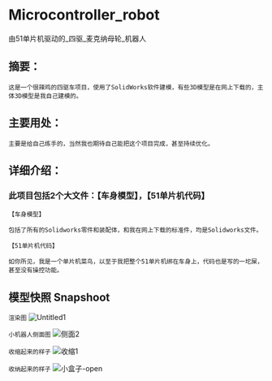 # Microcontroller_robot
由51单片机驱动的_四驱_麦克纳母轮_机器人

## 摘要：
```
这是一个很辣鸡的四驱车项目，使用了SolidWorks软件建模，有些3D模型是在网上下载的，主体3D模型是我自己建模的。
```

## 主要用处：
```
主要是给自己练手的，当然我也期待自己能把这个项目完成，甚至持续优化。
```

## 详细介绍：
### 此项目包括2个大文件：【车身模型】，【51单片机代码】
```
【车身模型】

包括了所有的Solidworks零件和装配体，和我在网上下载的标准件，均是Solidworks文件。

【51单片机代码】

如你所见，我是一个单片机菜鸟，以至于我把整个51单片机绑在车身上，代码也是写的一坨屎，甚至没有操控功能。
```

## 模型快照 Snapshoot
`渲染图`
![Untitled1](https://github.com/28778/Microcontroller_robot/assets/31039562/707b10d1-b964-4138-a6bf-b7a685a70808)

`小机器人侧面图`
![侧面2](https://github.com/28778/Microcontroller_robot/assets/31039562/4d54bdb2-9df5-434d-9216-e26e35c36347)

`收缩起来的样子`
![收缩1](https://github.com/28778/Microcontroller_robot/assets/31039562/2c5e314d-302c-4144-ba45-b056186171fb)

`收纳起来的样子`
![小盒子-open](https://github.com/28778/Microcontroller_robot/assets/31039562/9fc34ade-da8f-44df-9ce2-0a4f8cfbba1b)


